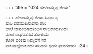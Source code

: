 +++
title = "024 ಹೇಳಲಮ್ಮೆವು ಜೀಯ"

+++
ಹೇಳಲಮ್ಮೆವು ಜೀಯ ಸಿಂಧು ನೃ  
ಪಾಲ ದಶಮುಖನಾದನಾ ಪಾಂ  
ಚಾಲೆ ಜಾನಕಿಯಾದಳಿಂದಿನ ರಾಜಕಾರ್ಯವಿದು   
ಮೇಲೆ ರಾಘವತನದ ತೋಟಿಯ  
ತೋಳ ಬಿಂಕವು ನಿಮ್ಮದೆನೆ ನರ  
ಪಾಲನಾಜ್ಞೆಯಲಂದು ಹರಿದರು ಭೀಮ ಫಲುಗುಣರು       ॥24॥